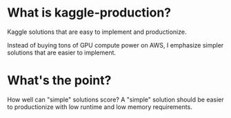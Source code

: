 # What is kaggle-production?

Kaggle solutions that are easy to implement and productionize.

Instead of buying tons of GPU compute power on AWS, I emphasize simpler solutions that are easier to implement.

# What's the point?

How well can "simple" solutions score? A "simple" solution should be easier to productionize with low runtime and low memory requirements.
